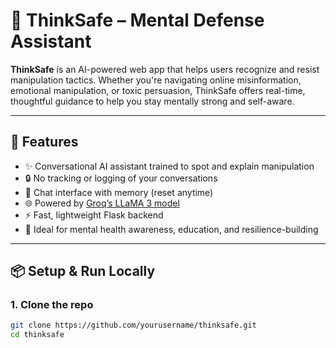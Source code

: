 # 🧠 ThinkSafe – Mental Defense Assistant

**ThinkSafe** is an AI-powered web app that helps users recognize and resist manipulation tactics. Whether you're navigating online misinformation, emotional manipulation, or toxic persuasion, ThinkSafe offers real-time, thoughtful guidance to help you stay mentally strong and self-aware.

---

## 🚀 Features

- ✨ Conversational AI assistant trained to spot and explain manipulation
- 🔒 No tracking or logging of your conversations
- 💬 Chat interface with memory (reset anytime)
- 🌐 Powered by [Groq’s LLaMA 3 model](https://groq.com/)
- ⚡ Fast, lightweight Flask backend
- 🎯 Ideal for mental health awareness, education, and resilience-building

---


## 📦 Setup & Run Locally

### 1. Clone the repo

```bash
git clone https://github.com/yourusername/thinksafe.git
cd thinksafe
